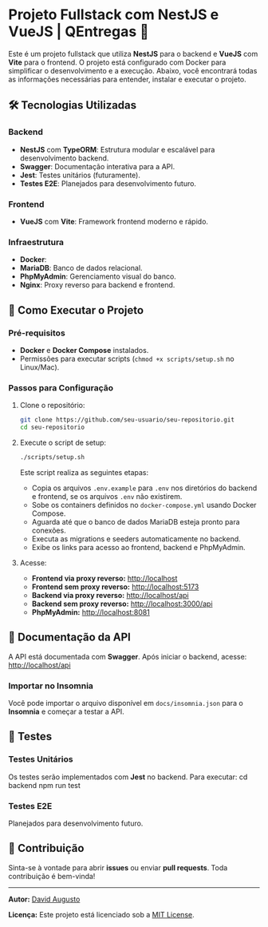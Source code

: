 # Projeto Fullstack com NestJS e VueJS | QEntregas 🚀


Este é um projeto fullstack que utiliza **NestJS** para o backend e **VueJS** com **Vite** para o frontend. O projeto está configurado com Docker para simplificar o desenvolvimento e a execução. Abaixo, você encontrará todas as informações necessárias para entender, instalar e executar o projeto.

## 🛠 Tecnologias Utilizadas

### Backend
- **NestJS** com **TypeORM**: Estrutura modular e escalável para desenvolvimento backend.
- **Swagger**: Documentação interativa para a API.
- **Jest**: Testes unitários (futuramente).
- **Testes E2E**: Planejados para desenvolvimento futuro.

### Frontend
- **VueJS** com **Vite**: Framework frontend moderno e rápido.

### Infraestrutura
- **Docker**:
- **MariaDB**: Banco de dados relacional.
- **PhpMyAdmin**: Gerenciamento visual do banco.
- **Nginx**: Proxy reverso para backend e frontend.

## 🚀 Como Executar o Projeto

### Pré-requisitos
- **Docker** e **Docker Compose** instalados.
- Permissões para executar scripts (`chmod +x scripts/setup.sh` no Linux/Mac).

### Passos para Configuração
1. Clone o repositório:
   ```bash
   git clone https://github.com/seu-usuario/seu-repositorio.git
   cd seu-repositorio
   ```

2. Execute o script de setup:
   ```bash
   ./scripts/setup.sh
   ```

   Este script realiza as seguintes etapas:

   - Copia os arquivos `.env.example` para `.env` nos diretórios do backend e frontend, se os arquivos `.env` não existirem.
   - Sobe os containers definidos no `docker-compose.yml` usando Docker Compose.
   - Aguarda até que o banco de dados MariaDB esteja pronto para conexões.
   - Executa as migrations e seeders automaticamente no backend.
   - Exibe os links para acesso ao frontend, backend e PhpMyAdmin.

3. Acesse:
   - **Frontend via proxy reverso:** [http://localhost](http://localhost)
   - **Frontend sem proxy reverso:** [http://localhost:5173](http://localhost:5173)
   - **Backend via proxy reverso:** [http://localhost/api](http://localhost/api)
   - **Backend sem proxy reverso:** [http://localhost:3000/api](http://localhost:3000/api)
   - **PhpMyAdmin:** [http://localhost:8081](http://localhost:8081)

## 📝 Documentação da API

A API está documentada com **Swagger**. Após iniciar o backend, acesse:
[http://localhost/api](http://localhost/api)

### Importar no Insomnia
Você pode importar o arquivo disponível em `docs/insomnia.json` para o **Insomnia** e começar a testar a API.

## 🧪 Testes

### Testes Unitários
Os testes serão implementados com **Jest** no backend. Para executar:
cd backend
npm run test

### Testes E2E
Planejados para desenvolvimento futuro.

## 🤝 Contribuição

Sinta-se à vontade para abrir **issues** ou enviar **pull requests**. Toda contribuição é bem-vinda!

---

**Autor:**
[David Augusto](https://github.com/davidaugusto89/)

**Licença:**
Este projeto está licenciado sob a [MIT License](LICENSE).